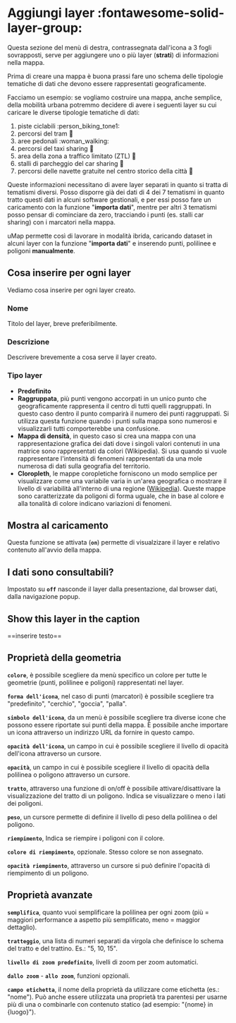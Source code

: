 # Aggiungi layer :fontawesome-solid-layer-group:

Questa sezione del menù di destra, contrassegnata dall'icona a 3 fogli sovrapposti, serve per aggiungere uno o più layer (**strati**) di informazioni nella mappa.

Prima di creare una mappa è buona prassi fare uno schema delle tipologie tematiche di dati che devono essere rappresentati geograficamente.

Facciamo un esempio: se vogliamo costruire una mappa, anche semplice, della mobilità urbana potremmo decidere di avere i seguenti layer su cui caricare le diverse tipologie tematiche di dati:

   1. piste ciclabili :person_biking_tone1:
   2. percorsi del tram :tram:
   3. aree pedonali :woman_walking:
   4. percorsi del taxi sharing :oncoming_taxi:
   5. area della zona a traffico limitato (ZTL) :traffic_light:
   6. stalli di parcheggio del car sharing :red_car:
   7. percorsi delle navette gratuite nel centro storico della città :bus:

Queste informazioni necessitano di avere layer separati in quanto si tratta di tematismi diversi. Posso disporre già dei dati di 4 dei 7 tematismi in quanto tratto questi dati in alcuni software gestionali, e per essi posso fare un caricamento con la funzione "**importa dati**", mentre per altri 3 tematismi posso pensar di cominciare da zero, tracciando i punti (es. stalli car sharing) con i marcatori nella mappa.

uMap permette così di lavorare in modalità ibrida, caricando dataset in alcuni layer con la funzione "**importa dati**" e inserendo punti, polilinee e poligoni **manualmente**.

## Cosa inserire per ogni layer

Vediamo cosa inserire per ogni layer creato.

### Nome

Titolo del layer, breve preferibilmente.

### Descrizione

Descrivere brevemente a cosa serve il layer creato.

### Tipo layer

   - **Predefinito**
   - **Raggruppata**, più punti vengono accorpati in un unico punto che geograficamente rappresenta il centro di tutti quelli raggruppati. In questo caso dentro il punto comparirà il numero dei punti raggruppati. Si utilizza questa funzione quando i punti sulla mappa sono numerosi e visualizzarli tutti comporterebbe una confusione.
   - **Mappa di densità**, in questo caso si crea una mappa con una rappresentazione grafica dei dati dove i singoli valori contenuti in una matrice sono rappresentati da colori (Wikipedia). Si usa quando si vuole rappresentare l'intensità di fenomeni rappresentati da una mole numerosa di dati sulla geografia del territorio.
   - **Cloropleth**, le mappe coropletiche forniscono un modo semplice per visualizzare come una variabile varia in un'area geografica o mostrare il livello di variabilità all'interno di una regione ([Wikipedia](https://en.wikipedia.org/wiki/Choropleth_map)). Queste mappe sono caratterizzate da poligoni di forma uguale, che in base al colore e alla tonalità di colore indicano variazioni di fenomeni.


## Mostra al caricamento

Questa funzione se attivata (**`on`**) permette di visualzizare il layer e relativo contenuto all'avvio della mappa.

## I dati sono consultabili?

Impostato su **`off`** nasconde il layer dalla presentazione, dal browser dati, dalla navigazione popup.

## Show this layer in the caption

==inserire testo==


## Proprietà della geometria

**`colore`**, è possibile scegliere da menù specifico un colore per tutte le geometrie (punti, polilinee e poligoni) rappresentati nel layer.

**`forma dell'icona`**, nel caso di punti (marcatori) è possibile scegliere tra "predefinito", "cerchio", "goccia", "palla".

**`simbolo dell'icona`**, da un menù è possibile scegliere tra diverse icone che possono essere riportate sui punti della mappa. È possibile anche importare un icona attraverso un indirizzo URL da fornire in questo campo.

**`opacità dell'icona`**, un campo in cui è possibile scegliere il livello di opacità dell'icona attraverso un cursore.

**`opacità`**, un campo in cui è possibile scegliere il livello di opacità della polilinea o poligono attraverso un cursore.

**`tratto`**, attraverso una funzione di on/off è possibile attivare/disattivare la visualizzazione del tratto di un poligono. Indica se visualizzare o meno i lati dei poligoni.

**`peso`**, un cursore permette di definire il livello di peso della polilinea o del poligono.

**`riempimento`**, Indica se riempire i poligoni con il colore.

**`colore di riempimento`**, opzionale. Stesso colore se non assegnato.

**`opacità riempimento`**, attraverso un cursore si può definire l'opacità di riempimento di un poligono.


## Proprietà avanzate

**`semplifica`**, quanto vuoi semplificare la polilinea per ogni zoom (più = maggiori performance a aspetto più semplificato, meno = maggior dettaglio).

**`tratteggio`**, una lista di numeri separati da virgola che definisce lo schema del tratto e del trattino. Es.: "5, 10, 15".

**`livello di zoom predefinito`**, livelli di zoom per zoom automatici.

**`dallo zoom`** - **`allo zoom`**, funzioni opzionali.

**`campo etichetta`**, il nome della proprietà da utilizzare come etichetta (es.: "nome"). Può anche essere utilizzata una proprietà tra parentesi per usarne più di una o combinarle con contenuto statico (ad esempio: "{nome} in {luogo}").



